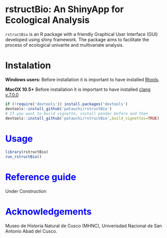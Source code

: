 # rstructBio: An ShinyApp for Ecological Analysis

`rstructBio` is an R package with a friendly Graphical User Interface (GUI) developed using shiny framework. The package aims to facilitate the process of ecological univarite and multivariate analysis.

# Instalation

**Windows users:** Before installation it is important to have installed [Rtools](https://cran.r-project.org/bin/windows/Rtools/).


**MacOX 10.5+** Before installation it is important to have installed
[clang v.7.0.0](https://cran.r-project.org/bin/macosx/tools/clang-7.0.0.pkg)

```r
if (!require('devtools')) install.packages('devtools')
devtools::install_github('patauchi/rstructBio')
# If you want to build vignette, install pandoc before and then
devtools::install_github('patauchi/rstructBio',build_vignettes=TRUE)
```

# <span style="color:blue">Usage</span>

```r
library(rstructBio)
run_rstructBio()

```

# <span style="color:blue">Reference guide</span>

Under Construction


# <span style="color:blue">Acknowledgements</span>

Museo de Historia Natural de Cusco (MHNC), Univerisdad Nacional de San Antonio Abad del Cusco.
